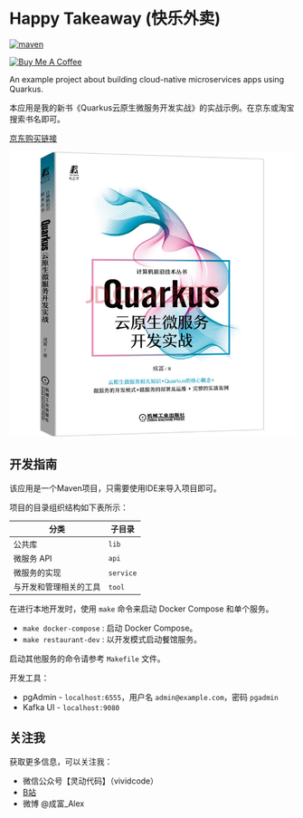 # Happy Takeaway (快乐外卖)

[![maven](https://github.com/alexcheng1982/happy-takeaway/actions/workflows/maven.yml/badge.svg)](https://github.com/alexcheng1982/happy-takeaway/actions/workflows/maven.yml)

<a href="https://www.buymeacoffee.com/alexcheng1982" target="_blank"><img src="https://cdn.buymeacoffee.com/buttons/v2/default-yellow.png" alt="Buy Me A Coffee" style="height: 60px !important;width: 217px !important;" ></a>

An example project about building cloud-native microservices apps using Quarkus.

本应用是我的新书《Quarkus云原生微服务开发实战》的实战示例。在京东或淘宝搜索书名即可。

[京东购买链接](https://item.jd.com/13438524.html)

![Quarkus书](./quarkus-book.png)

## 开发指南

该应用是一个Maven项目，只需要使用IDE来导入项目即可。

项目的目录组织结构如下表所示：

| 分类          | 子目录       |
|-------------|-----------|
| 公共库         | `lib`     |
| 微服务 API     | `api`     |
| 微服务的实现      | `service` |
| 与开发和管理相关的工具 | `tool`    |

在进行本地开发时，使用 `make` 命令来启动 Docker Compose 和单个服务。

* `make docker-compose` : 启动 Docker Compose。
* `make restaurant-dev` : 以开发模式启动餐馆服务。

启动其他服务的命令请参考 `Makefile` 文件。

开发工具：

* pgAdmin - `localhost:6555`，用户名 `admin@example.com`，密码 `pgadmin`
* Kafka UI - `localhost:9080`

## 关注我

获取更多信息，可以关注我：

* 微信公众号【灵动代码】（vividcode）
* [B站](https://space.bilibili.com/1094957548)
* 微博 @成富_Alex